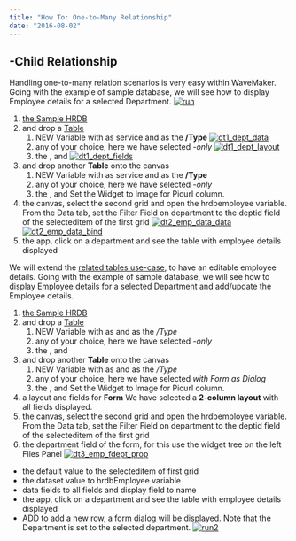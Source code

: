 ```yaml
---
title: "How To: One-to-Many Relationship"
date: "2016-08-02"
---
```


## \-Child Relationship

Handling one-to-many relation scenarios is very easy within WaveMaker. Going with the example of sample database, we will see how to display Employee details for a selected Department. [![run](../assets/run-1024x576.png)](../assets/run.png)

1. [the Sample HRDB](/learn/jump-start/#db)
2. and drop a [Table](/learn/data-table/)
    1. NEW Variable with as service and as the **/Type** [![dt1_dept_data](../assets/dt1_dept_data.png)](../assets/dt1_dept_data.png)
    2. any of your choice, here we have selected _\-only_ [![dt1_dept_layout](../assets/dt1_dept_layout.png)](../assets/dt1_dept_layout.png)
    3. the , and [![dt1_dept_fields](../assets/dt1_dept_fields.png)](../assets/dt1_dept_fields.png)
3. and drop another **Table** onto the canvas
    1. NEW Variable with as service and as the **/Type**
    2. any of your choice, here we have selected _\-only_
    3. the , and Set the Widget to Image for Picurl column.
4. the canvas, select the second grid and open the hrdbemployee variable. From the Data tab, set the Filter Field on department to the deptid field of the selecteditem of the first grid [![dt2_emp_data_data](../assets/dt2_emp_data_data-1024x576.png)](../assets/dt2_emp_data_data.png) [![dt2_emp_data_bind](../assets/dt2_emp_data_bind-1024x548.png)](../assets/dt2_emp_data_bind.png)
5. the app, click on a department and see the table with employee details displayed

We will extend the [related tables use-case](/learn/one-many-relationship/#datatable), to have an editable employee details. Going with the example of sample database, we will see how to display Employee details for a selected Department and add/update the Employee details.

1. [the Sample HRDB](/learn/jump-start/#db)
2. and drop a [Table](/learn/data-table/)
    1. NEW Variable with as and as the _/Type_
    2. any of your choice, here we have selected _\-only_
    3. the , and
3. and drop another **Table** onto the canvas
    1. NEW Variable with as and as the _/Type_
    2. any of your choice, here we have selected _with Form as Dialog_
    3. the , and Set the Widget to Image for Picurl column.
4. a layout and fields for **Form** We have selected a **2-column layout** with all fields displayed.
5. the canvas, select the second grid and open the hrdbemployee variable. From the Data tab, set the Filter Field on department to the deptid field of the selecteditem of the first grid
6. the department field of the form, for this use the widget tree on the left Files Panel [![dt3_emp_fdept_prop](../assets/dt3_emp_fdept_prop-1024x576.png)](../assets/dt3_emp_fdept_prop.png)

- the default value to the selecteditem of first grid
- the dataset value to hrdbEmployee variable
- data fields to all fields and display field to name
- the app, click on a department and see the table with employee details displayed
- ADD to add a new row, a form dialog will be displayed. Note that the Department is set to the selected department. [![run2](../assets/run2-1024x576.png)](../assets/run2.png)
